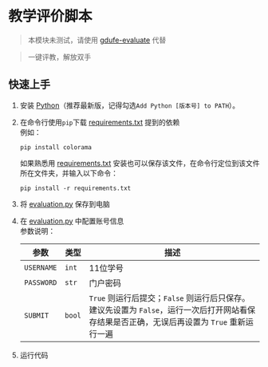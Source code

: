 # 教学评价脚本

> 本模块未测试，请使用 [gdufe-evaluate](https://github.com/Kiteio/gdufe-evaluate) 代替

> 一键评教，解放双手

## 快速上手

1. 安装 [Python](https://www.python.org/downloads/)（推荐最新版，记得勾选`Add Python [版本号] to PATH`）。
2. 在命令行使用`pip`下载 [requirements.txt](requirements.txt) 提到的依赖<br/>
   例如：
   ```
   pip install colorama
   ```
   如果熟悉用 [requirements.txt](requirements.txt) 安装也可以保存该文件，在命令行定位到该文件所在文件夹，并输入以下命令：
   ```
   pip install -r requirements.txt
   ```
3. 将 [evaluation.py](evaluation.py) 保存到电脑
4. 在 [evaluation.py](evaluation.py) 中配置账号信息<br/>
   参数说明：

   | 参数         | 类型     | 描述                                                                                    |
   |------------|--------|---------------------------------------------------------------------------------------|
   | `USERNAME` | `int`  | 11位学号                                                                                 |
   | `PASSWORD` | `str`  | 门户密码                                                                                  |
   | `SUBMIT`   | `bool` | `True` 则运行后提交；`False` 则运行后只保存。建议先设置为 `False`，运行一次后打开网站看保存结果是否正确，无误后再设置为 `True` 重新运行一遍 |
5. 运行代码
